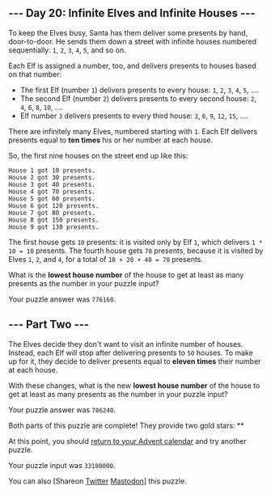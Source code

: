 
## --- Day 20: Infinite Elves and Infinite Houses ---

To keep the Elves busy, Santa has them deliver some presents by hand, door-to-door.  He sends them down a street with infinite houses numbered sequentially: `1`, `2`, `3`, `4`, `5`, and so on.

Each Elf is assigned a number, too, and delivers presents to houses based on that number:

- The first Elf (number `1`) delivers presents to every house: `1`, `2`, `3`, `4`, `5`, ....
- The second Elf (number `2`) delivers presents to every second house: `2`, `4`, `6`, `8`, `10`, ....
- Elf number `3` delivers presents to every third house: `3`, `6`, `9`, `12`, `15`, ....

There are infinitely many Elves, numbered starting with `1`.  Each Elf delivers presents equal to **ten times** his or her number at each house.

So, the first nine houses on the street end up like this:

```
House 1 got 10 presents.
House 2 got 30 presents.
House 3 got 40 presents.
House 4 got 70 presents.
House 5 got 60 presents.
House 6 got 120 presents.
House 7 got 80 presents.
House 8 got 150 presents.
House 9 got 130 presents.

```

The first house gets `10` presents: it is visited only by Elf `1`, which delivers `1 * 10 = 10` presents.  The fourth house gets `70` presents, because it is visited by Elves `1`, `2`, and `4`, for a total of `10 + 20 + 40 = 70` presents.

What is the **lowest house number** of the house to get at least as many presents as the number in your puzzle input?

Your puzzle answer was `776160`.

## --- Part Two ---

The Elves decide they don't want to visit an infinite number of houses.  Instead, each Elf will stop after delivering presents to `50` houses.  To make up for it, they decide to deliver presents equal to **eleven times** their number at each house.

With these changes, what is the new **lowest house number** of the house to get at least as many presents as the number in your puzzle input?

Your puzzle answer was `786240`.

Both parts of this puzzle are complete! They provide two gold stars: **

At this point, you should [return to your Advent calendar](/2015) and try another puzzle.

Your puzzle input was `33100000`.

You can also [Shareon
  [Twitter](https://twitter.com/intent/tweet?text=I%27ve+completed+%22Infinite+Elves+and+Infinite+Houses%22+%2D+Day+20+%2D+Advent+of+Code+2015&amp;url=https%3A%2F%2Fadventofcode%2Ecom%2F2015%2Fday%2F20&amp;related=ericwastl&amp;hashtags=AdventOfCode)
[Mastodon](javascript:void(0);)] this puzzle.
